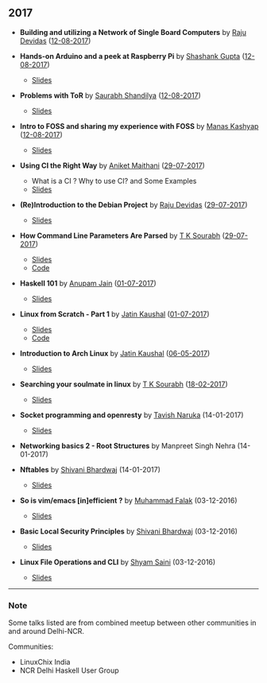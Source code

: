 ## 2017

- **Building and utilizing a Network of Single Board Computers** by [Raju Devidas](https://github.com/rajudev) ([12-08-2017])
- **Hands-on Arduino and a peek at Raspberry Pi** by [Shashank Gupta](https://github.com/lbsrex) ([12-08-2017])
	- [Slides](https://github.com/ILUGD/talks/blob/master/slides/Arduino.pptx)
- **Problems with ToR** by [Saurabh Shandilya](https://github.com/beyondszine) ([12-08-2017])
	- [Slides](https://github.com/ILUGD/talks/files/1226821/Problems.with.ToR.pdf)
- **Intro to FOSS and sharing my experience with FOSS** by [Manas Kashyap](https://github.com/Manas-kashyap) ([12-08-2017])
	- [Slides](https://github.com/Manas-kashyap/INTRO-TO-FOSS-/blob/master/fosss-manas.pdf)
- **Using CI the Right Way** by [Aniket Maithani](https://github.com/aniketmaithani) ([29-07-2017]) 
	- What is a CI ? Why to use CI? and Some Examples
	- [Slides](https://github.com/ILUGD/talks/blob/master/slides/using_ci_the_right_way.pptx)

- **(Re)Introduction to the Debian Project** by [Raju Devidas](https://gitlab.com/rajudev) ([29-07-2017])
	- [Slides]()

- **How Command Line Parameters Are Parsed** by [T K Sourabh](https://github.com/sourabhtk37) ([29-07-2017])
	- [Slides](https://slides.com/tksourabh/how-command/)
	- [Code](https://github.com/sourabhtk37/Cmd-Line-Args)

- **Haskell 101** by [Anupam Jain](https://github.com/ajnsit/) ([01-07-2017])
	- [Slides](https://speakerdeck.com/ajnsit/haskell-101)

- **Linux from Scratch - Part 1** by [Jatin Kaushal](https://github.com/cocoa1231/) ([01-07-2017])
	- [Slides](http://slides.com/jatinkaushal/deck-2)
	- [Code](https://www.github.com/cocoa1231/lfs)

- **Introduction to Arch Linux** by [Jatin Kaushal](https://github.com/cocoa1231/) ([06-05-2017])
	- [Slides](http://slides.com/jatinkaushal/deck#/)
  
- **Searching your soulmate in linux** by [T K Sourabh](https://github.com/sourabhtk37) ([18-02-2017])
	- [Slides](http://slides.com/tksourabh/searching-your-soul-mate-in-linux#/)

- **Socket programming and openresty** by [Tavish Naruka](https://github.com/ntavish) (14-01-2017)
  - [Slides](https://www.slideshare.net/tavishn/socket-programming-and-openresty)

- **Networking basics 2 - Root Structures** by Manpreet Singh Nehra (14-01-2017)

- **Nftables** by [Shivani Bhardwaj](https://github.com/shivan1b) (14-01-2017) 
	- [Slides](http://slides.com/shivanibhardwaj/netfilter-hooksan-easy-guide#/)

- **So is vim/emacs [in]efficient ?** by [Muhammad Falak](https://github.com/mfrw) (03-12-2016)
	- [Slides](https://github.com/mfrw/talks/blob/master/ilugd-vi_emacs/ILUG_D_Talk_no_animation.pdf)

- **Basic Local Security Principles** by [Shivani Bhardwaj](https://github.com/shivan1b) (03-12-2016)
	- [Slides](http://slides.com/shivanibhardwaj/local-security-principles#/)

- **Linux File Operations and CLI** by [Shyam Saini](https://github.com/mystictot) (03-12-2016)
	- [Slides](https://github.com/mysticTot/My_Talks/blob/master/ilugd-talks/ilugd-3rd-December-2016/ilugd-3rd-december-2016-talk.pdf)
	



		   
---

### Note
Some talks listed are from combined meetup between other communities in and around Delhi-NCR.

Communities:
- LinuxChix India
- NCR Delhi Haskell User Group

[12-08-2017]: https://www.meetup.com/ILUGDelhi/events/240282525/
[01-07-2017]: https://www.meetup.com/ILUGDelhi/events/238711998/
[06-05-2017]: https://www.meetup.com/ILUGDelhi/events/237723048/
[29-07-2017]: https://www.meetup.com/ILUGDelhi/events/240237639/
[18-02-2017]: https://www.meetup.com/ILUGDelhi/events/237722792/
